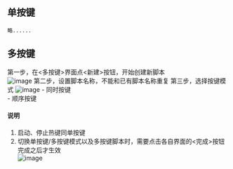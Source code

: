 ## 单按键
    略......
## 多按键
第一步，在<多按键>界面点<新建>按钮，开始创建新脚本  
![image](https://user-images.githubusercontent.com/43092492/168429772-e8c9f310-4911-466e-89e0-37ce889703d9.png)
第二步，设置脚本名称，不能和已有脚本名称重复
第三步，选择按键模式
![image](https://user-images.githubusercontent.com/43092492/168429877-df7233a5-b946-4e1f-982f-96f1bcd76663.png)
    - 同时按键  
    - 顺序按键  
#### 说明
1. 启动、停止热键同单按键
2. 切换单按键/多按键模式以及多按键脚本时，需要点击各自界面的<完成>按钮完成之后才生效  
![image](https://user-images.githubusercontent.com/43092492/168429551-99839f87-b4e1-4f6a-9528-7ecc3bd6a177.png)



